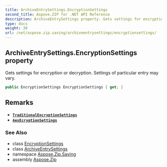 ```yaml
---
title: ArchiveEntrySettings.EncryptionSettings
second_title: Aspose.ZIP for .NET API Reference
description: ArchiveEntrySettings property. Gets settings for encryption or decryption. Settings of particular entry may vary
type: docs
weight: 30
url: /net/aspose.zip.saving/archiveentrysettings/encryptionsettings/
---
```

## ArchiveEntrySettings.EncryptionSettings property

Gets settings for encryption or decryption. Settings of particular entry may vary.

```csharp
public EncryptionSettings EncryptionSettings { get; }
```

## Remarks

* **[`TraditionalEncryptionSettings`](../../traditionalencryptionsettings/)**
* **[`AesEcryptionSettings`](../../aesecryptionsettings/)**

### See Also

* class [EncryptionSettings](../../encryptionsettings/)
* class [ArchiveEntrySettings](../)
* namespace [Aspose.Zip.Saving](../../archiveentrysettings/)
* assembly [Aspose.Zip](../../../)


